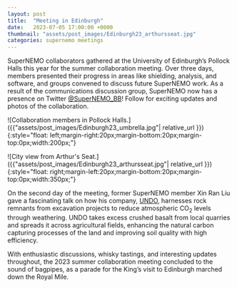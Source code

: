 ```yaml
---
layout: post
title:  "Meeting in Edinburgh"
date:   2023-07-05 17:00:00 +0000
thumbnail: "assets/post_images/Edinburgh23_arthursseat.jpg"
categories: supernemo meetings
---
```


SuperNEMO collaborators gathered at the University of Edinburgh’s Pollock Halls this year for the summer collaboration meeting. Over three days, members presented their progress in areas like shielding, analysis, and software, and groups convened to discuss future SuperNEMO work. As a result of the communications discussion group, SuperNEMO now has a presence on Twitter [@SuperNEMO_BB](https://twitter.com/SuperNEMO_BB)! Follow for exciting updates and photos of the collaboration.

![Collaboration members in Pollock Halls.]({{"assets/post_images/Edinburgh23_umbrella.jpg"| relative_url }}){:style="float: left;margin-right:20px;margin-bottom:20px;margin-top:0px;width:200px;"}

![City view from Arthur's Seat.]({{"assets/post_images/Edinburgh23_arthursseat.jpg"| relative_url }}){:style="float: right;margin-left:20px;margin-bottom:20px;margin-top:0px;width:350px;"}

On the second day of the meeting, former SuperNEMO member Xin Ran Liu gave a fascinating talk on how his company, [UNDO](https://un-do.com/), harnesses rock remnants from excavation projects to reduce atmospheric CO<sub>2</sub> levels through weathering. UNDO takes excess crushed basalt from local quarries and spreads it across agricultural fields, enhancing the natural carbon capturing processes of the land and improving soil quality with high efficiency.

With enthusiastic discussions, whisky tastings, and interesting updates throughout, the 2023 summer collaboration meeting concluded to the sound of bagpipes, as a parade for the King’s visit to Edinburgh marched down the Royal Mile.

